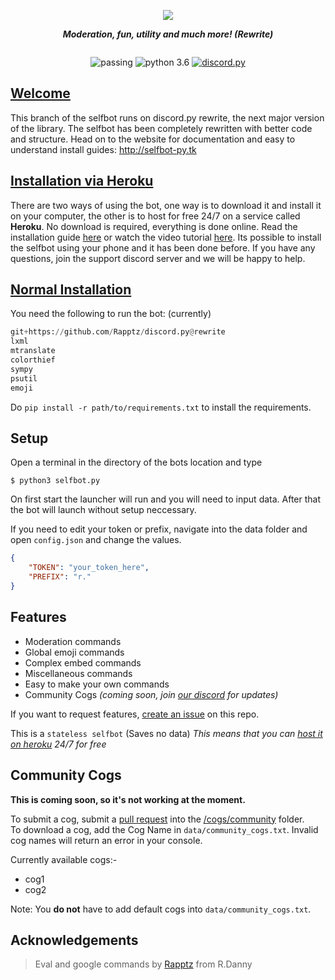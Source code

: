 <div align="center">
        <p> <img src="https://i.imgur.com/lBSqWgt.png"/> </p>
        <p><i><b>Moderation, fun, utility and much more! (Rewrite)</b></i></p>
	<p> 
		<a href="https://discord.gg/pmQSbAd"><img src="https://discordapp.com/api/guilds/345787308282478592/widget.png?style=banner2" alt="" /></a>
	</p>
	<p>	<img src="https://img.shields.io/badge/build-passing-brightgreen.svg" alt="passing" /></a>
		<img src="https://img.shields.io/badge/python-3.6-brightgreen.svg" alt="python 3.6" /></a>
		<a href="https://github.com/Rapptz/discord.py"><img src="https://img.shields.io/badge/discord-py-orange.svg" alt="discord.py" /></a>
	</p>
</div> 

## [Welcome](http://selfbot-py.tk) 
This branch of the selfbot runs on discord.py rewrite, the next major version of the library. The selfbot has been completely rewritten with better code and structure. Head on to the website for documentation and easy to understand install guides: http://selfbot-py.tk

## [Installation via Heroku](https://github.com/verixx/selfbot/wiki/heroku)
There are two ways of using the bot, one way is to download it and install it on your computer, the other is to host for free 24/7 on a service called **Heroku**. No download is required, everything is done online. Read the installation guide [here](https://github.com/verixx/selfbot/wiki/Heroku) or watch the video tutorial [here](https://youtu.be/1c0fJ8KcHcM). Its possible to install the selfbot using your phone and it has been done before. If you have any questions, join the support discord server and we will be happy to help.

## [Normal Installation](https://github.com/verixx/selfbot.py/wiki/Hosting-on-your-own-PC)
You need the following to run the bot: (currently) 
```py
git+https://github.com/Rapptz/discord.py@rewrite
lxml
mtranslate
colorthief
sympy
psutil
emoji
```
Do `pip install -r path/to/requirements.txt` to install the requirements.
## Setup

Open a terminal in the directory of the bots location and type
```
$ python3 selfbot.py
```
On first start the launcher will run and you will need to input data. After that the bot will launch without setup neccessary.

If you need to edit your token or prefix, navigate into the data folder and open `config.json` and change the values.
```json
{
    "TOKEN": "your_token_here",
    "PREFIX": "r."
}
```

## Features

* Moderation commands
* Global emoji commands
* Complex embed commands
* Miscellaneous commands
* Easy to make your own commands
* Community Cogs *(coming soon, join [our discord](https://discord.gg/pmQSbAd) for updates)*

If you want to request features, [create an issue](https://github.com/verixx/selfbot/issues) on this repo.


This is a `stateless selfbot` (Saves no data) *This means that you can [host it on heroku](https://github.com/verixx/selfbot/wiki/Heroku) 24/7 for free*  

## Community Cogs

**This is coming soon, so it's not working at the moment.**

To submit a cog, submit a [pull request](https://github.com/verixx/selfbot.py/pulls) into the [/cogs/community](https://github.com/verixx/selfbot.py/tree/rewrite/cogs/community) folder.        
To download a cog, add the Cog Name in `data/community_cogs.txt`. Invalid cog names will return an error in your console.

Currently available cogs:-    
* cog1
* cog2

Note: You **do not** have to add default cogs into `data/community_cogs.txt`.

## Acknowledgements

> Eval and google commands by [Rapptz](https://github.com/Rapptz) from R.Danny
